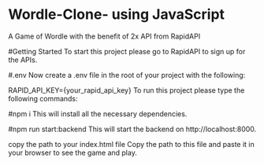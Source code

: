 # Wordle-Clone- using JavaScript
A Game of Wordle with the benefit of 2x API from RapidAPI

#Getting Started
To start this project please go to RapidAPI to sign up for the APIs.

#.env
Now create a .env file in the root of your project with the following:

RAPID_API_KEY={your_rapid_api_key}
To run this project please type the following commands:

#npm i
This will install all the necessary dependencies.

#npm run start:backend
This will start the backend on http://localhost:8000.

copy the path to your index.html file
Copy the path to this file and paste it in your browser to see the game and play.
